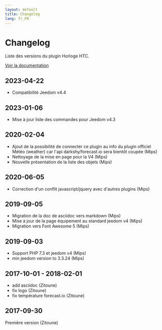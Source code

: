 ```yaml
---
layout: default
title: Changelog
lang: fr_FR
---
```


# Changelog

Liste des versions du plugin Horloge HTC.

[Voir la documentation]({{site.baseurl/#language#/}}/)

## 2023-04-22

- Compatibilité Jeedom v4.4

## 2023-01-06

- Mise à jour liste des commandes pour Jeedom v4.3

## 2020-02-04

- Ajout de la possibilité de connecter ce plugin au info du plugin officiel Météo (weather) car l'api darkshy/forecast.io sera bientôt coupée (Mips)
- Nettoyage de la mise en page pour la V4 (Mips)
- Nouvelle présentation de la liste des objets (Mips)

## 2020-06-05

- Correction d'un conflit javascript/jquery avec d'autres plugins (Mips)

## 2019-09-05

- Migration de la doc de asciidoc vers markdown (Mips)
- Mise à jour de la page équipement au standard jeedom v4 (Mips)
- Migration vers Font Awesome 5 (Mips)

## 2019-09-03

- Support PHP 7.3 et jeedom v4 (Mips)
- min jeedom version to 3.3.24 (Mips)

## 2017-10-01 - 2018-02-01

- add asciidoc (Zitoune)
- fix logo (Zitoune)
- fix température forecast.io (Zitoune)

## 2017-09-30

Première version (Zitoune)
